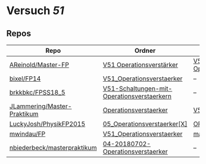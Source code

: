 # Versuch *51*

## Repos

|                               Repo                               |                                                                 Ordner                                                                 |                                                                                                    PDFs                                                                                                    |
|------------------------------------------------------------------|----------------------------------------------------------------------------------------------------------------------------------------|------------------------------------------------------------------------------------------------------------------------------------------------------------------------------------------------------------|
|[AReinold/Master-FP](../repo/AReinold/Master-FP)                  |[V51 Operationsverstärker](https://github.com/AReinold/Master-FP/tree/master/V51%20Operationsverst%C3%A4rker)                           |[V51 Operationsverstaerker_Protokoll.pdf](https://docs.google.com/viewer?url=https://raw.githubusercontent.com/AReinold/Master-FP/master/PDF-Dateien%20abtestiert/V51%20Operationsverstaerker_Protokoll.pdf)|
|[bixel/FP14](../repo/bixel/FP14)                                  |[V51_Operationsverstaerker](https://github.com/bixel/FP14/tree/master/V51_Operationsverstaerker)                                        |–                                                                                                                                                                                                           |
|[brkkbkc/FPSS18_5](../repo/brkkbkc/FPSS18_5)                      |[V51-Schaltungen-mit-Operationsverstaerkern](https://github.com/brkkbkc/FPSS18_5/tree/master/V51-Schaltungen-mit-Operationsverstaerkern)|–                                                                                                                                                                                                           |
|[JLammering/Master-Praktikum](../repo/JLammering/Master-Praktikum)|[Operationsverstaerker](https://github.com/JLammering/Master-Praktikum/tree/master/Operationsverstaerker)                               |[V51.pdf](https://docs.google.com/viewer?url=https://raw.githubusercontent.com/JLammering/Master-Praktikum/master/Operationsverstaerker/V51.pdf)                                                            |
|[LuckyJosh/PhysikFP2015](../repo/LuckyJosh/PhysikFP2015)          |[05_Operationsverstaerker[X]](https://github.com/LuckyJosh/PhysikFP2015/tree/master/05_Operationsverstaerker%5BX%5D)                    |[OPV_Protokoll.pdf](https://docs.google.com/viewer?url=https://raw.githubusercontent.com/LuckyJosh/PhysikFP2015/master/05_Operationsverstaerker%5BX%5D/OPV_Protokoll.pdf)                                   |
|[mwindau/FP](../repo/mwindau/FP)                                  |[V51_Operationsverstaerker](https://github.com/mwindau/FP/tree/master/FP_Master/V51_Operationsverstaerker)                              |[main.pdf](https://docs.google.com/viewer?url=https://raw.githubusercontent.com/mwindau/FP/master/FP_Master/V51_Operationsverstaerker/build/main.pdf)                                                       |
|[nbiederbeck/masterpraktikum](../repo/nbiederbeck/masterpraktikum)|[04-20180702-Operationsverstaerker](https://github.com/nbiederbeck/masterpraktikum/tree/master/04-20180702-Operationsverstaerker)       |–                                                                                                                                                                                                           |
